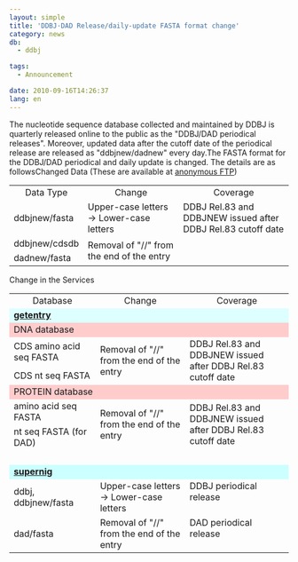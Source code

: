 ```yaml
---
layout: simple
title: 'DDBJ·DAD Release/daily-update FASTA format change'
category: news
db:
  - ddbj

tags:
  - Announcement

date: 2010-09-16T14:26:37
lang: en
---
```


<html>The nucleotide sequence database collected and maintained by DDBJ is quarterly released online to the public as the "DDBJ/DAD periodical releases". Moreover, updated data after the cutoff date of the periodical release are released as "ddbjnew/dadnew" every day.The FASTA format for the DDBJ/DAD periodical and daily update is changed. The details are as follows<span class="icon_square">Changed Data (These are available at <a href="ftp://ftp.ddbj.nig.ac.jp/ddbj_database">anonymous FTP</a>)</span>

<table class="table_ddbjing_02wide">
    <tr>
        <td class="td_ddbjing_02" align="center">Data Type</td>
        <td class="td_ddbjing_02" align="center">Change</td>
        <td class="td_ddbjing_02" align="center">Coverage</td>
    </tr>
    <tr>
        <td class="td_ddbjing_02">ddbjnew/fasta</td>
        <td class="td_ddbjing_02">Upper-case letters → Lower-case letters</td>
        <td class="td_ddbjing_02" rowspan="3" valign="top">DDBJ Rel.83 and <br> DDBJNEW issued after DDBJ Rel.83 cutoff date</td>
    </tr>
    <tr>
        <td class="td_ddbjing_02">ddbjnew/cdsdb</td>
        <td class="td_ddbjing_02" rowspan="2">Removal of "//" from the end of the entry </td>
    </tr>
    <tr>
        <td class="td_ddbjing_02">dadnew/fasta</td>
    </tr>
</table><span class="icon_square">Change in the Services</span>

<table class="table_ddbjing_02wide">
    <tr>
        <td class="td_ddbjing_02" align="center">Database</td>
        <td class="td_ddbjing_02" align="center">Change</td>
        <td class="td_ddbjing_02" align="center">Coverage</td>
    </tr>
    <tr>
        <td class="td_ddbjing_02" colspan="3" bgcolor="#ddffff"><a href="http://getentry.ddbj.nig.ac.jp/" target="_blank"><b>getentry</b></a></td>
    </tr>
    <tr>
        <td class="td_ddbjing_02" colspan="3" bgcolor="#ffcccc">DNA database</td>
    </tr>
    <tr>
        <td class="td_ddbjing_02">CDS amino acid seq FASTA</td>
        <td class="td_ddbjing_02" rowspan="2">Removal of "//" from the end of the entry</td>
        <td class="td_ddbjing_02" rowspan="2">DDBJ Rel.83 and <br> DDBJNEW issued after DDBJ Rel.83 cutoff date</td>
    </tr>
    <tr>
        <td class="td_ddbjing_02">CDS nt seq FASTA</td>
    </tr>
    <tr>
        <td class="td_ddbjing_02" colspan="3" bgcolor="#ffcccc">PROTEIN database</td>
    </tr>
    <tr>
        <td class="td_ddbjing_02">amino acid seq FASTA</td>
        <td class="td_ddbjing_02" rowspan="2">Removal of "//" from the end of the entry</td>
        <td class="td_ddbjing_02" rowspan="2">DDBJ Rel.83 and <br> DDBJNEW issued after DDBJ Rel.83 cutoff date</td>
    </tr>
    <tr>
        <td class="td_ddbjing_02">nt seq FASTA (for DAD)</td>
    </tr>
    <tr>
        <td class="td_ddbjing_02" colspan="3"> </td>
    </tr>
    <tr>
        <td class="td_ddbjing_02" colspan="3" bgcolor="#ccffff"><a href="/activities/index.html#supernig"><b>supernig</b></a></td>
    </tr>
    <tr>
        <td class="td_ddbjing_02">ddbj, ddbjnew/fasta</td>
        <td class="td_ddbjing_02">Upper-case letters → Lower-case letters</td>
        <td class="td_ddbjing_02" valign="top">DDBJ periodical release</td>
    </tr>
    <tr>
        <td class="td_ddbjing_02">dad/fasta</td>
        <td class="td_ddbjing_02">Removal of "//" from the end of the entry</td>
        <td class="td_ddbjing_02" valign="top">DAD periodical release</td>
    </tr>
</table>
</html>
